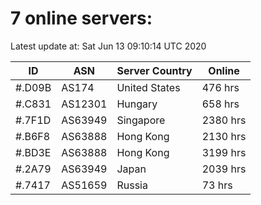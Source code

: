 # 7 online servers:

Latest update at: Sat Jun 13 09:10:14 UTC 2020

| ID | ASN | Server Country | Online |
| -- | --- | -------------- | ------ |
| #.D09B | AS174 | United States | 476 hrs |
| #.C831 | AS12301 | Hungary | 658 hrs |
| #.7F1D | AS63949 | Singapore | 2380 hrs |
| #.B6F8 | AS63888 | Hong Kong | 2130 hrs |
| #.BD3E | AS63888 | Hong Kong | 3199 hrs |
| #.2A79 | AS63949 | Japan | 2039 hrs |
| #.7417 | AS51659 | Russia | 73 hrs |

